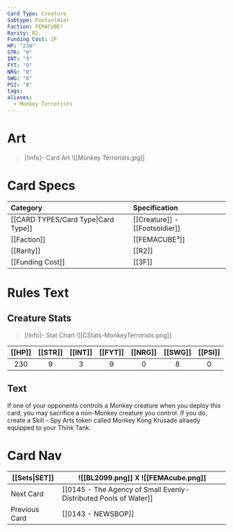 ```yaml
---
Card Type: Creature
Subtype: Footsoldier
Faction: FEMACUBE³
Rarity: R2
Funding Cost: 3F
HP: "230"
STR: "9"
INT: "3"
FYT: "9"
NRG: "0"
SWG: "8"
PSI: "0"
tags: 
aliases:
  - Monkey Terrorists
---
```

# Art

> [!info]- Card Art
> ![[Monkey Terrorists.jpg]]

# Card Specs

| Category | Specification| 
| :--- | :--- |
| [[CARD TYPES/Card Type\|Card Type]] | [[Creature]] - [[Footsoldier]] |  
| [[Faction]] | [[FEMACUBE³]] |  
| [[Rarity]] | [[R2]] |  
| [[Funding Cost]] | [[3F]] |  

# Rules Text  

## Creature Stats

> [!info]- Stat Chart
> ![[CStats-MonkeyTerrorists.png]]

| [[HP]] | [[STR]] | [[INT]] | [[FYT]] | [[NRG]] | [[SWG]] | [[PSI]] |
|:------:|:-------:|:-------:|:-------:|:-------:|:-------:|:-------:|
|  230   |    9    |    3    |    9    |    0    |    8    |    0    | 

## Text

If one of your opponents controls a Monkey creature when you deploy this card, 
you may sacrifice a non-Monkey creature you control.
If you do, create a Skill - Spy Arts token called Monkey Kong Krusade alraedy equipped to your Think Tank.

# Card Nav

| [[Sets\|SET]] |  ![[BL2099.png]] 𐌢 ![[FEMAcube.png]] |
| --- | --- |
| Next Card | [[0145 - The Agency of Small Evenly-Distributed Pools of Water]] |
| Previous Card | [[0143 - NEWSBOP]] |

